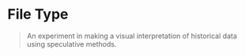 # File Type
>
> An experiment in making a visual interpretation of historical data using speculative methods.
>
